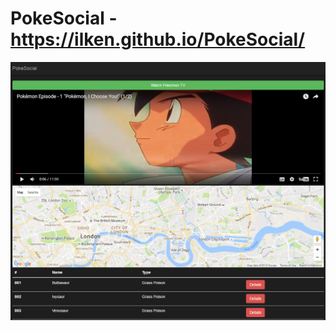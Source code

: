 # PokeSocial - https://ilken.github.io/PokeSocial/

![alt tag](https://github.com/ilken/PokeSocial/blob/master/PokeSocial.PNG)
